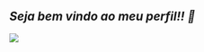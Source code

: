 ## *Seja bem vindo ao meu perfil!! 👋*
![](https://media1.tenor.com/m/WtVnnj9BBpsAAAAC/xmas-happy.gif)
